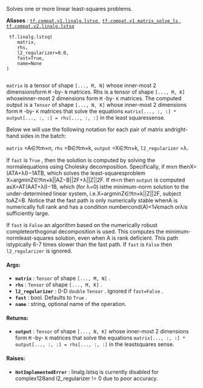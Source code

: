 

Solves one or more linear least-squares problems.

**Aliases** : [ `tf.compat.v1.linalg.lstsq` ](/api_docs/python/tf/linalg/lstsq), [ `tf.compat.v1.matrix_solve_ls` ](/api_docs/python/tf/linalg/lstsq), [ `tf.compat.v2.linalg.lstsq` ](/api_docs/python/tf/linalg/lstsq)

```
 tf.linalg.lstsq(
    matrix,
    rhs,
    l2_regularizer=0.0,
    fast=True,
    name=None
)
 
```

 `matrix`  is a tensor of shape  `[..., M, N]`  whose inner-most 2 dimensionsform  `M` -by- `N`  matrices. Rhs is a tensor of shape  `[..., M, K]`  whoseinner-most 2 dimensions form  `M` -by- `K`  matrices.  The computed output is a `Tensor`  of shape  `[..., N, K]`  whose inner-most 2 dimensions form  `M` -by- `K` matrices that solve the equations `matrix[..., :, :] * output[..., :, :] = rhs[..., :, :]`  in the least squaressense.

Below we will use the following notation for each pair of matrix andright-hand sides in the batch:

 `matrix` =A∈ℜm×n, `rhs` =B∈ℜm×k, `output` =X∈ℜn×k, `l2_regularizer` =λ.

If  `fast`  is  `True` , then the solution is computed by solving the normalequations using Cholesky decomposition. Specifically, if m≥n thenX=(ATA+λI)−1ATB, which solves the least-squaresproblem X=argminZ∈ℜn×k||AZ−B||2F+λ||Z||2F. If m<n then  `output`  is computed asX=AT(AAT+λI)−1B, which (for λ=0) isthe minimum-norm solution to the under-determined linear system, i.e.X=argminZ∈ℜn×k||Z||2F, subject toAZ=B. Notice that the fast path is only numerically stable whenA is numerically full rank and has a condition numbercond(A)<1√ϵmach orλis sufficiently large.

If  `fast`  is  `False`  an algorithm based on the numerically robust completeorthogonal decomposition is used. This computes the minimum-normleast-squares solution, even when A is rank deficient. This path istypically 6-7 times slower than the fast path. If  `fast`  is  `False`  then `l2_regularizer`  is ignored.

#### Args:
- **`matrix`** :  `Tensor`  of shape  `[..., M, N]` .
- **`rhs`** :  `Tensor`  of shape  `[..., M, K]` .
- **`l2_regularizer`** : 0-D  `double`   `Tensor` . Ignored if  `fast=False` .
- **`fast`** : bool. Defaults to  `True` .
- **`name`** : string, optional name of the operation.


#### Returns:
- **`output`** :  `Tensor`  of shape  `[..., N, K]`  whose inner-most 2 dimensions form `M` -by- `K`  matrices that solve the equations `matrix[..., :, :] * output[..., :, :] = rhs[..., :, :]`  in the leastsquares sense.


#### Raises:
- **`NotImplementedError`** : linalg.lstsq is currently disabled for complex128and l2_regularizer != 0 due to poor accuracy.
